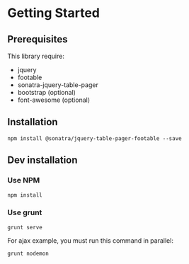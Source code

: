 Getting Started
===============

Prerequisites
-------------

This library require:

- jquery
- footable
- sonatra-jquery-table-pager
- bootstrap (optional)
- font-awesome (optional)

Installation
------------

```
npm install @sonatra/jquery-table-pager-footable --save
```

Dev installation
----------------

### Use NPM

```
npm install
```

### Use grunt

```
grunt serve
```

For ajax example, you must run this command in parallel:

```
grunt nodemon
```
